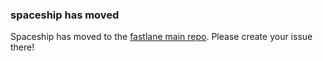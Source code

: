 ### spaceship has moved
Spaceship has moved to the [fastlane main repo](https://github.com/fastlane/fastlane/tree/master/spaceship). Please create your issue there!
